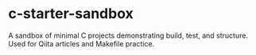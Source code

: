 # c-starter-sandbox
 A sandbox of minimal C projects demonstrating build, test, and structure. Used for Qiita articles and Makefile practice.
